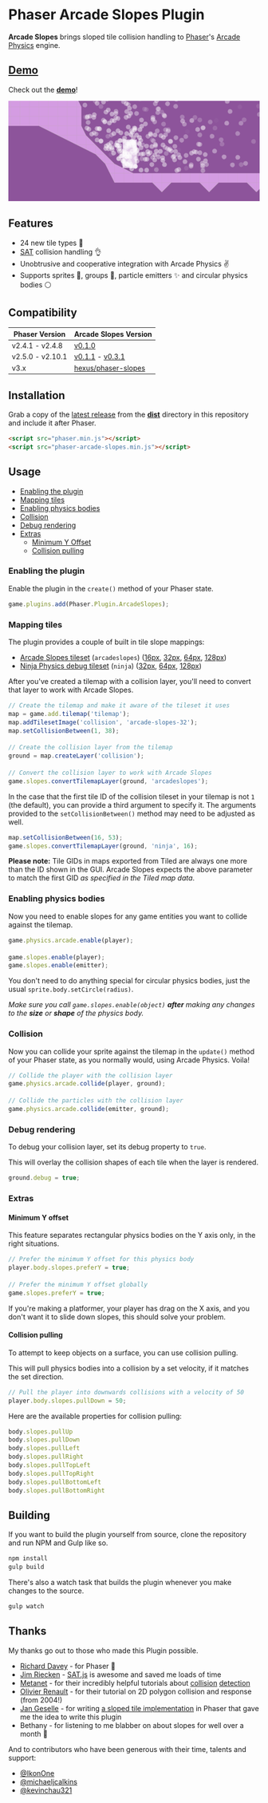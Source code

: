 # Phaser Arcade Slopes Plugin

**Arcade Slopes** brings sloped tile collision handling to
[Phaser](http://phaser.io)'s [Arcade
Physics](http://phaser.io/examples/v2/category/arcade-physics) engine.

## [Demo](http://hexus.github.io/phaser-arcade-slopes)

Check out the **[demo](http://hexus.github.io/phaser-arcade-slopes)**!

![Phaser Arcade Slopes](screenshot.gif)

## Features

- 24 new tile types :tada:
- [SAT](https://github.com/jriecken/sat-js) collision handling :ok_hand:
- Unobtrusive and cooperative integration with Arcade Physics :v:
- Supports sprites :rocket:, groups :busts_in_silhouette:, particle
  emitters :sparkles: and circular physics bodies :white_circle:

## Compatibility

| Phaser Version   | Arcade Slopes Version                                               |
| ---------------- | ------------------------------------------------------------------- |
| v2.4.1 - v2.4.8  | [v0.1.0](https://github.com/hexus/phaser-arcade-slopes/tree/v0.1.0) |
| v2.5.0 - v2.10.1 | [v0.1.1](https://github.com/hexus/phaser-arcade-slopes/tree/v0.1.1) - [v0.3.1](https://github.com/hexus/phaser-arcade-slopes/tree/v0.3.1) |
| v3.x             | [hexus/phaser-slopes](https://github.com/hexus/phaser-slopes)       |

## Installation

Grab a copy of the
[latest release](https://raw.githubusercontent.com/hexus/phaser-arcade-slopes/v0.3.1/dist/phaser-arcade-slopes.min.js)
from the [**dist**](dist) directory in this repository and include it after
Phaser.

```html
<script src="phaser.min.js"></script>
<script src="phaser-arcade-slopes.min.js"></script>
```

## Usage

- [Enabling the plugin](#enabling-the-plugin)
- [Mapping tiles](#mapping-tiles)
- [Enabling physics bodies](#enabling-physics-bodies)
- [Collision](#collision)
- [Debug rendering](#debug-rendering)
- [Extras](#extras)
  - [Minimum Y Offset](#minimum-y-offset)
  - [Collision pulling](#collision-pulling)

### Enabling the plugin

Enable the plugin in the `create()` method of your Phaser state.

```js
game.plugins.add(Phaser.Plugin.ArcadeSlopes);
```

### Mapping tiles

The plugin provides a couple of built in tile slope mappings:

- [Arcade Slopes tileset](assets)
  (`arcadeslopes`)
  ([16px](https://raw.githubusercontent.com/hexus/phaser-arcade-slopes/master/assets/arcade-slopes-16.png),
  [32px](https://raw.githubusercontent.com/hexus/phaser-arcade-slopes/master/assets/arcade-slopes-32.png),
  [64px](https://raw.githubusercontent.com/hexus/phaser-arcade-slopes/master/assets/arcade-slopes-64.png),
  [128px](https://raw.githubusercontent.com/hexus/phaser-arcade-slopes/master/assets/arcade-slopes-128.png))
- [Ninja Physics debug tileset](https://github.com/photonstorm/phaser/tree/v2.4.7/resources/Ninja%20Physics%20Debug%20Tiles)
  (`ninja`)
  ([32px](https://raw.githubusercontent.com/photonstorm/phaser/v2.4.7/resources/Ninja%20Physics%20Debug%20Tiles/32px/ninja-tiles32.png), [64px](https://raw.githubusercontent.com/photonstorm/phaser/v2.4.7/resources/Ninja%20Physics%20Debug%20Tiles/64px/ninja-tiles64.png),
  [128px](https://raw.githubusercontent.com/photonstorm/phaser/v2.4.7/resources/Ninja%20Physics%20Debug%20Tiles/128px/ninja-tiles128.png))

After you've created a tilemap with a collision layer, you'll need to convert
that layer to work with Arcade Slopes.

```js
// Create the tilemap and make it aware of the tileset it uses
map = game.add.tilemap('tilemap');
map.addTilesetImage('collision', 'arcade-slopes-32');
map.setCollisionBetween(1, 38);

// Create the collision layer from the tilemap
ground = map.createLayer('collision');

// Convert the collision layer to work with Arcade Slopes
game.slopes.convertTilemapLayer(ground, 'arcadeslopes');
```

In the case that the first tile ID of the collision tileset in your tilemap is
not `1` (the default), you can provide a third argument to specify it. The
arguments provided to the `setCollisionBetween()` method may need to be adjusted
as well.

```js
map.setCollisionBetween(16, 53);
game.slopes.convertTilemapLayer(ground, 'ninja', 16);
```

**Please note:** Tile GIDs in maps exported from Tiled are always one more than
the ID shown in the GUI. Arcade Slopes expects the above parameter to match the
first GID _as specified in the Tiled map data_.

### Enabling physics bodies

Now you need to enable slopes for any game entities you want to collide against
the tilemap.

```js
game.physics.arcade.enable(player);

game.slopes.enable(player);
game.slopes.enable(emitter);
```

You don't need to do anything special for circular physics bodies, just the
usual `sprite.body.setCircle(radius)`.

_Make sure you call `game.slopes.enable(object)` **after** making any changes to
the **size** or **shape** of the physics body._

### Collision

Now you can collide your sprite against the tilemap in the `update()` method of
your Phaser state, as you normally would, using Arcade Physics. Voila!

```js
// Collide the player with the collision layer
game.physics.arcade.collide(player, ground);

// Collide the particles with the collision layer
game.physics.arcade.collide(emitter, ground);
```

### Debug rendering

To debug your collision layer, set its debug property to `true`.

This will overlay the collision shapes of each tile when the layer is rendered.

```js
ground.debug = true;
```

### Extras

#### Minimum Y offset

This feature separates rectangular physics bodies on the Y axis only, in the
right situations.

```js
// Prefer the minimum Y offset for this physics body
player.body.slopes.preferY = true;

// Prefer the minimum Y offset globally
game.slopes.preferY = true;
```

If you're making a platformer, your player has drag on the X axis, and you don't
want it to slide down slopes, this should solve your problem.

#### Collision pulling

To attempt to keep objects on a surface, you can use collision pulling.

This will pull physics bodies into a collision by a set velocity, if it matches
the set direction.

```js
// Pull the player into downwards collisions with a velocity of 50
player.body.slopes.pullDown = 50;
```

Here are the available properties for collision pulling:

```js
body.slopes.pullUp
body.slopes.pullDown
body.slopes.pullLeft
body.slopes.pullRight
body.slopes.pullTopLeft
body.slopes.pullTopRight
body.slopes.pullBottomLeft
body.slopes.pullBottomRight
```

## Building

If you want to build the plugin yourself from source, clone the repository and
run NPM and Gulp like so.

```bash
npm install
gulp build
```

There's also a watch task that builds the plugin whenever you make changes
to the source.

```bash
gulp watch
```

## Thanks

My thanks go out to those who made this Plugin possible.

- [Richard Davey](https://twitter.com/photonstorm) - for Phaser :rocket:
- [Jim Riecken](https://github.com/jriecken) - [SAT.js](https://github.com/jriecken/sat-js)
  is awesome and saved me loads of time
- [Metanet](http://www.metanetsoftware.com/) - for their incredibly helpful
  tutorials about [collision](http://www.metanetsoftware.com/technique/tutorialA.html)
  [detection](http://www.metanetsoftware.com/technique/tutorialB.html)
- [Olivier Renault](http://elancev.name/oliver/2D%20polygon.htm#tut4) - for their
  tutorial on 2D polygon collision and response (from 2004!)
- [Jan Geselle](https://github.com/geselle-jan) - for writing [a sloped tile
  implementation](https://github.com/geselle-jan/Metroid/commit/9c213e9f5779df1dcd6f7d2bed2a9b676a9e3c6b#diff-467b4e6069f6692511fc5e60f3c426ccR158)
  in Phaser that gave me the idea to write this plugin
- Bethany - for listening to me blabber on about slopes for well over a month
  :full_moon_with_face:

And to contributors who have been generous with their time, talents and support:

- [@IkonOne](https://github.com/IkonOne)
- [@michaeljcalkins](https://github.com/michaeljcalkins)
- [@kevinchau321](https://github.com/kevinchau321)

